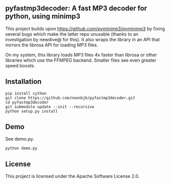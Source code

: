 ## pyfastmp3decoder: A fast MP3 decoder for python, using minimp3

This project builds upon https://github.com/pyminimp3/pyminimp3 by fixing several bugs which
make the latter repo unusable (thanks to an investigation by newdive@ for this). It also wraps
the library in an API that mirrors the librosa API for loading MP3 files.

On my system, this library loads MP3 files 4x faster than librosa or other libraries which
use the FFMPEG backend. Smaller files see even greater speed boosts.

## Installation

```
pip install cython
git clone https://github.com/neonbjb/pyfastmp3decoder.git
cd pyfastmp3decoder
git submodule update --init --recursive
python setup.py install
```

## Demo

See demo.py.

`python demo.py`

## License

This project is licensed under the Apache Software License 2.0.

